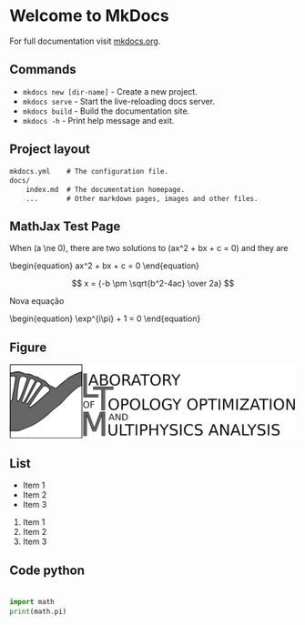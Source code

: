 # Welcome to MkDocs

For full documentation visit [mkdocs.org](https://www.mkdocs.org).

## Commands

* `mkdocs new [dir-name]` - Create a new project.
* `mkdocs serve` - Start the live-reloading docs server.
* `mkdocs build` - Build the documentation site.
* `mkdocs -h` - Print help message and exit.

## Project layout

    mkdocs.yml    # The configuration file.
    docs/
        index.md  # The documentation homepage.
        ...       # Other markdown pages, images and other files.

## MathJax Test Page

When \(a \ne 0\), there are two solutions to \(ax^2 + bx + c = 0\) and they are

\begin{equation}
ax^2 + bx + c = 0
\end{equation}

$$ x = {-b \pm \sqrt{b^2-4ac} \over 2a} $$

Nova equação

\begin{equation}
\exp^{i\pi} + 1 = 0
\end{equation}

## Figure

![Logo LTM](figures/LTM_logo.png)

## List 

* Item 1
* Item 2
* Item 3

1. Item 1
2. Item 2
3. Item 3

## Code python

```python

import math
print(math.pi)

```